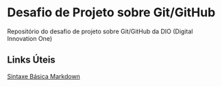 # Desafio de Projeto sobre Git/GitHub
Repositório do desafio de projeto sobre Git/GitHub da DIO (Digital Innovation One)

## Links Úteis
[Sintaxe Básica Markdown](https://www.markdownguide.org/basic-syntax/)   

